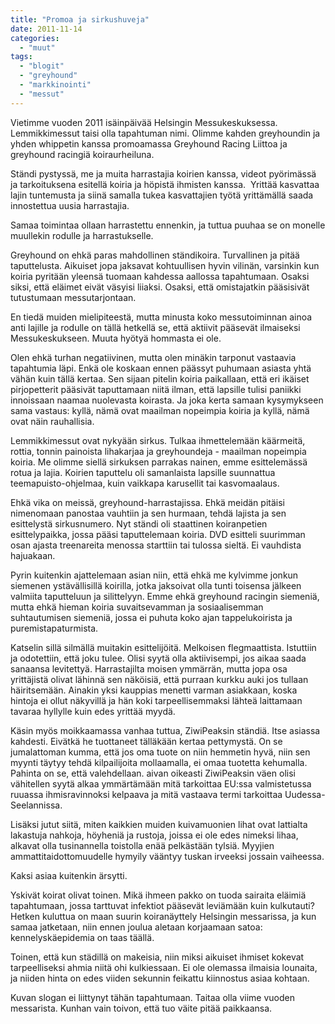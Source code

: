 ```yaml
---
title: "Promoa ja sirkushuveja"
date: 2011-11-14
categories: 
  - "muut"
tags: 
  - "blogit"
  - "greyhound"
  - "markkinointi"
  - "messut"
---
```


Vietimme vuoden 2011 isäinpäivää Helsingin Messukeskuksessa. Lemmikkimessut taisi olla tapahtuman nimi. Olimme kahden greyhoundin ja yhden whippetin kanssa promoamassa Greyhound Racing Liittoa ja greyhound racingiä koiraurheiluna.

<!--more-->

Ständi pystyssä, me ja muita harrastajia koirien kanssa, videot pyörimässä ja tarkoituksena esitellä koiria ja höpistä ihmisten kanssa.  Yrittää kasvattaa lajin tuntemusta ja siinä samalla tukea kasvattajien työtä yrittämällä saada innostettua uusia harrastajia.

Samaa toimintaa ollaan harrastettu ennenkin, ja tuttua puuhaa se on monelle muullekin rodulle ja harrastukselle.

Greyhound on ehkä paras mahdollinen ständikoira. Turvallinen ja pitää taputtelusta. Aikuiset jopa jaksavat kohtuullisen hyvin vilinän, varsinkin kun koiria pyritään yleensä tuomaan kahdessa aallossa tapahtumaan. Osaksi siksi, että eläimet eivät väsyisi liiaksi. Osaksi, että omistajatkin pääsisivät tutustumaan messutarjontaan.

En tiedä muiden mielipiteestä, mutta minusta koko messutoiminnan ainoa anti lajille ja rodulle on tällä hetkellä se, että aktiivit pääsevät ilmaiseksi Messukeskukseen. Muuta hyötyä hommasta ei ole.

Olen ehkä turhan negatiivinen, mutta olen minäkin tarponut vastaavia tapahtumia läpi. Enkä ole koskaan ennen päässyt puhumaan asiasta yhtä vähän kuin tällä kertaa. Sen sijaan pitelin koiria paikallaan, että eri ikäiset pirjopetterit pääsivät taputtamaan niitä ilman, että lapsille tulisi paniikki innoissaan naamaa nuolevasta koirasta. Ja joka kerta samaan kysymykseen sama vastaus: kyllä, nämä ovat maailman nopeimpia koiria ja kyllä, nämä ovat näin rauhallisia.

Lemmikkimessut ovat nykyään sirkus. Tulkaa ihmettelemään käärmeitä, rottia, tonnin painoista lihakarjaa ja greyhoundeja - maailman nopeimpia koiria. Me olimme siellä sirkuksen parrakas nainen, emme esittelemässä rotua ja lajia. Koirien taputtelu oli samanlaista lapsille suunnattua teemapuisto-ohjelmaa, kuin vaikkapa karusellit tai kasvomaalaus.

Ehkä vika on meissä, greyhound-harrastajissa. Ehkä meidän pitäisi nimenomaan panostaa vauhtiin ja sen hurmaan, tehdä lajista ja sen esittelystä sirkusnumero. Nyt ständi oli staattinen koiranpetien esittelypaikka, jossa pääsi taputtelemaan koiria. DVD esitteli suurimman osan ajasta treenareita menossa starttiin tai tulossa sieltä. Ei vauhdista hajuakaan.

Pyrin kuitenkin ajattelemaan asian niin, että ehkä me kylvimme jonkun siemenen ystävällisillä koirilla, jotka jaksoivat olla tunti toisensa jälkeen valmiita taputteluun ja silittelyyn. Emme ehkä greyhound racingin siemeniä, mutta ehkä hieman koiria suvaitsevamman ja sosiaalisemman suhtautumisen siemeniä, jossa ei puhuta koko ajan tappelukoirista ja puremistapaturmista.

Katselin sillä silmällä muitakin esittelijöitä. Melkoisen flegmaattista. Istuttiin ja odotettiin, että joku tulee. Olisi syytä olla aktiivisempi, jos aikaa saada sanaansa levitettyä. Harrastajilta moisen ymmärrän, mutta jopa osa yrittäjistä olivat lähinnä sen näköisiä, että purraan kurkku auki jos tullaan häiritsemään. Ainakin yksi kauppias menetti varman asiakkaan, koska hintoja ei ollut näkyvillä ja hän koki tarpeellisemmaksi lähteä laittamaan tavaraa hyllylle kuin edes yrittää myydä.

Käsin myös moikkaamassa vanhaa tuttua, ZiwiPeaksin ständiä. Itse asiassa kahdesti. Eivätkä he tuottaneet tälläkään kertaa pettymystä. On se jumalattoman kumma, että jos oma tuote on niin hemmetin hyvä, niin sen myynti täytyy tehdä kilpailijoita mollaamalla, ei omaa tuotetta kehumalla. Pahinta on se, että valehdellaan. aivan oikeasti ZiwiPeaksin väen olisi vähitellen syytä alkaa ymmärtämään mitä tarkoittaa EU:ssa valmistetussa ruuassa ihmisravinnoksi kelpaava ja mitä vastaava termi tarkoittaa Uudessa-Seelannissa.

Lisäksi jutut siitä, miten kaikkien muiden kuivamuonien lihat ovat lattialta lakastuja nahkoja, höyheniä ja rustoja, joissa ei ole edes nimeksi lihaa, alkavat olla tusinannella toistolla enää pelkästään tylsiä. Myyjien ammattitaidottomuudelle hymyily vääntyy tuskan irveeksi jossain vaiheessa.

Kaksi asiaa kuitenkin ärsytti.

Yskivät koirat olivat toinen. Mikä ihmeen pakko on tuoda sairaita eläimiä tapahtumaan, jossa tarttuvat infektiot pääsevät leviämään kuin kulkutauti? Hetken kuluttua on maan suurin koiranäyttely Helsingin messarissa, ja kun samaa jatketaan, niin ennen joulua aletaan korjaamaan satoa: kennelyskäepidemia on taas täällä.

Toinen, että kun städillä on makeisia, niin miksi aikuiset ihmiset kokevat tarpeelliseksi ahmia niitä ohi kulkiessaan. Ei ole olemassa ilmaisia lounaita, ja niiden hinta on edes viiden sekunnin feikattu kiinnostus asiaa kohtaan.

Kuvan slogan ei liittynyt tähän tapahtumaan. Taitaa olla viime vuoden messarista. Kunhan vain toivon, että tuo väite pitää paikkaansa.
